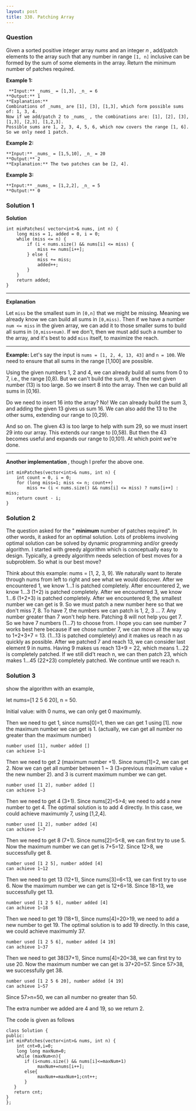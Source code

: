 ```yaml
---
layout: post
title: 330. Patching Array
---
```

### Question
Given a sorted positive integer array _nums_ and an integer _n_ , add/patch
elements to the array such that any number in range `[1, n]` inclusive can be
formed by the sum of some elements in the array. Return the minimum number of
patches required.

 **Example 1:**

    
    
     **Input:** _nums_ = [1,3], _n_ = 6
    **Output:** 1 
    **Explanation:**
    Combinations of _nums_ are [1], [3], [1,3], which form possible sums of: 1, 3, 4.
    Now if we add/patch 2 to _nums_ , the combinations are: [1], [2], [3], [1,3], [2,3], [1,2,3].
    Possible sums are 1, 2, 3, 4, 5, 6, which now covers the range [1, 6].
    So we only need 1 patch.

**Example 2:**

    
    
    **Input:** _nums_ = [1,5,10], _n_ = 20
    **Output:** 2
    **Explanation:** The two patches can be [2, 4].
    

**Example 3:**

    
    
    **Input:** _nums_ = [1,2,2], _n_ = 5
    **Output:** 0
    

### Solution 1
 **Solution**

    
    
    int minPatches( vector<int>& nums, int n) {
        long miss = 1, added = 0, i = 0;
        while (miss <= n) {
            if (i < nums.size() && nums[i] <= miss) {
                miss += nums[i++];
            } else {
                miss += miss;
                added++;
            }
        }
        return added;
    }
    

* * *

**Explanation**

Let `miss` be the smallest sum in `[0,n]` that we might be missing. Meaning we
already know we can build all sums in `[0,miss)`. Then if we have a number
`num <= miss` in the given array, we can add it to those smaller sums to build
all sums in `[0,miss+num)`. If we don't, then we must add such a number to the
array, and it's best to add `miss` itself, to maximize the reach.

* * *

**Example:** Let's say the input is `nums = [1, 2, 4, 13, 43]` and `n = 100`.
We need to ensure that all sums in the range [1,100] are possible.

Using the given numbers 1, 2 and 4, we can already build all sums from 0 to 7,
i.e., the range [0,8). But we can't build the sum 8, and the next given number
(13) is too large. So we insert 8 into the array. Then we can build all sums
in [0,16).

Do we need to insert 16 into the array? No! We can already build the sum 3,
and adding the given 13 gives us sum 16. We can also add the 13 to the other
sums, extending our range to [0,29).

And so on. The given 43 is too large to help with sum 29, so we must insert 29
into our array. This extends our range to [0,58). But then the 43 becomes
useful and expands our range to [0,101). At which point we're done.

* * *

**Another implementation** , though I prefer the above one.

    
    
    int minPatches(vector<int>& nums, int n) {
        int count = 0, i = 0;
        for (long miss=1; miss <= n; count++)
            miss += (i < nums.size() && nums[i] <= miss) ? nums[i++] : miss;
        return count - i;
    }


### Solution 2
The question asked for the " **minimum** number of patches required". In other
words, it asked for an optimal solution. Lots of problems involving optimal
solution can be solved by dynamic programming and/or greedy algorithm. I
started with greedy algorithm which is conceptually easy to design. Typically,
a greedy algorithm needs selection of best moves for a subproblem. So what is
our best move?

Think about this example: nums = [1, 2, 3, 9]. We naturally want to iterate
through nums from left to right and see what we would discover. After we
encountered 1, we know 1...1 is patched completely. After encountered 2, we
know 1...3 (1+2) is patched completely. After we encountered 3, we know 1...6
(1+2+3) is patched completely. After we encountered 9, the smallest number we
can get is 9. So we must patch a new number here so that we don't miss 7, 8.
To have 7, the numbers we can patch is 1, 2, 3 ... 7. Any number greater than
7 won't help here. Patching 8 will not help you get 7. So we have 7 numbers
(1...7) to choose from. I hope you can see number 7 works best here because if
we chose number 7, we can move all the way up to 1+2+3+7 = 13. (1...13 is
patched completely) and it makes us reach n as quickly as possible. After we
patched 7 and reach 13, we can consider last element 9 in nums. Having 9 makes
us reach 13+9 = 22, which means 1...22 is completely patched. If we still
did't reach n, we can then patch 23, which makes 1...45 (22+23) completely
patched. We continue until we reach n.


### Solution 3
show the algorithm with an example,

let nums=[1 2 5 6 20], n = 50.

Initial value: with 0 nums, we can only get 0 maximumly.

Then we need to get 1, since nums[0]=1, then we can get 1 using [1]. now the
maximum number we can get is 1. (actually, we can get all number no greater
than the maximum number)

    
    
    number used [1], number added []
    can achieve 1~1
    

Then we need to get 2 (maximum number +1). Since nums[1]=2, we can get 2. Now
we can get all number between 1 ~ 3 (3=previous maximum value + the new number
2). and 3 is current maximum number we can get.

    
    
    number used [1 2], number added []
    can achieve 1~3
    

Then we need to get 4 (3+1). Since nums[2]=5>4; we need to add a new number to
get 4. The optimal solution is to add 4 directly. In this case, we could
achieve maximumly 7, using [1,2,4].

    
    
    number used [1 2], number added [4]
    can achieve 1~7
    

Then we need to get 8 (7+1). Since nums[2]=5<8, we can first try to use 5. Now
the maximum number we can get is 7+5=12. Since 12>8, we successfully get 8.

    
    
    number used [1 2 5], number added [4]
    can achieve 1~12
    

Then we need to get 13 (12+1), Since nums[3]=6<13, we can first try to use 6.
Now the maximum number we can get is 12+6=18. Since 18>13, we successfully get
13.

    
    
    number used [1 2 5 6], number added [4]
    can achieve 1~18
    

Then we need to get 19 (18+1), Since nums[4]=20>19, we need to add a new
number to get 19. The optimal solution is to add 19 directly. In this case, we
could achieve maximumly 37.

    
    
    number used [1 2 5 6], number added [4 19]
    can achieve 1~37
    

Then we need to get 38(37+1), Since nums[4]=20<38, we can first try to use 20.
Now the maximum number we can get is 37+20=57. Since 57>38, we successfully
get 38.

    
    
    number used [1 2 5 6 20], number added [4 19]
    can achieve 1~57
    

Since 57>n=50, we can all number no greater than 50.

The extra number we added are 4 and 19, so we return 2.

The code is given as follows

    
    
    class Solution {
    public:
    int minPatches(vector<int>& nums, int n) {
        int cnt=0,i=0;
        long long maxNum=0;
        while (maxNum<n){
           if (i<nums.size() && nums[i]<=maxNum+1)
                maxNum+=nums[i++];
           else{
                maxNum+=maxNum+1;cnt++;
           }
       }
       return cnt;
    }
    };



